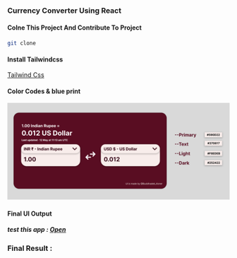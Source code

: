 ### Currency Converter Using React

#### Colne This Project And Contribute To Project 

```bash
git clone 
``` 
#### Install Tailwindcss
[Tailwind Css](https://tailwindcss.com/docs/guides/vite)

#### Color Codes & blue print 
<img src="./public/BluePrint.png">

#### Final UI Output
##### test this app : [Open]()

### Final Result :
